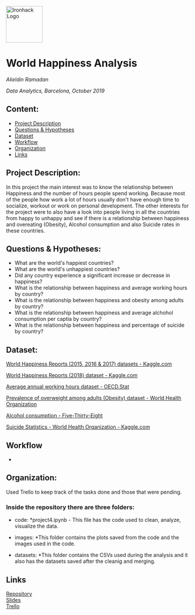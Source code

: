<img src="https://bit.ly/2VnXWr2" alt="Ironhack Logo" width="100"/>

# World Happiness Analysis
*Alieldin Ramadan*

*Data Analytics, Barcelona, October 2019*

## Content:

- [Project Description](#project-description)
- [Questions & Hypotheses](#questions-hypotheses)
- [Dataset](#dataset)
- [Workflow](#workflow)
- [Organization](#organization)
- [Links](#links)

## Project Description:

In this project the main interest was to know the relationship between Happiness and the number of hours people spend working. Because most of the people how work a lot of hours usually don't have enough time to socialize, workout or work on personal development. The other interests for the project were to also have a look into people living in all the countries from happy to unhappy and see if there is a relationship between happiness and overeating (Obesity), Alcohol consumption and also Suicide rates in these countries.


## Questions & Hypotheses:

- What are the world's happiest countries?
- What are the world's unhappiest countries?
- Did any country experience a significant increase or decrease in happiness?
- What is the relationship between happiness and average working hours by country?
- What is the relationship between happiness and obesity among adults by country?
- What is the relationship between happiness and average alchohol consumption per captia by country?
- What is the relationship between happiness and percentage of suicide by country?

## Dataset:

[World Happiness Reports (2015, 2016 & 2017) datasets - Kaggle.com](https://www.kaggle.com/unsdsn/world-happiness#2016.csv)

[World Happiness Reports (2018) dataset - Kaggle.com](https://www.kaggle.com/njlow1202/world-happiness-report-data-2018/version/1)

[Average annual working hours dataset - OECD.Stat](https://stats.oecd.org/Index.aspx?DataSetCode=ANHRS)

[Prevalence of overweight among adults (Obesity) dataset - World Health Organization](http://apps.who.int/gho/data/node.main.A897A?lang=en)

[Alcohol consumption - Five-Thirty-Eight](https://datahub.io/five-thirty-eight/alcohol-consumption#data)

[Suicide Statistics - World Health Organization - Kaggle.com](https://www.kaggle.com/szamil/who-suicide-statistics)

## Workflow

- 




## Organization:

Used Trello to keep track of the tasks done and those that were pending.

### Inside the repository there are three folders:
- code:
*project4.ipynb - This file has the code used to clean, analyze, visualize the data.

- images:
*This folder contains the plots saved from the code and the images used in the code.

- datasets:
*This folder contains the CSVs used during the analysis and it also has the datasets saved after the cleanig and merging.


## Links

[Repository](https://github.com/alieldinramadan/Project-Week-5-Your-Own-Project)  
[Slides](https://docs.google.com/presentation/d/1TWcIKyQ23GG1R8cHL5WXQORF8u245eJwR6POXgpVn3s/edit?usp=sharing)  
[Trello](https://trello.com/b/Su2GJ7pz/project-4)  
